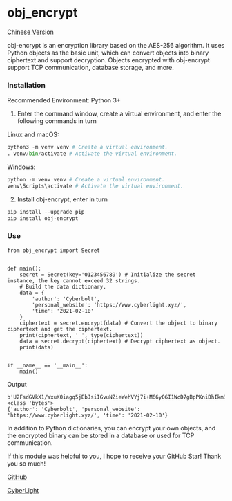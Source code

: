 # obj_encrypt

[Chinese Version](https://github.com/Cyberbolt/obj_encrypt/blob/main/README_CHN.md)

obj-encrypt is an encryption library based on the AES-256 algorithm. It uses Python objects as the basic unit, which can convert objects into binary ciphertext and support decryption. Objects encrypted with obj-encrypt support TCP communication, database storage, and more.


### Installation

Recommended Environment: Python 3+

1. Enter the command window, create a virtual environment, and enter the following commands in turn

Linux and macOS:


```python
python3 -m venv venv # Create a virtual environment.
. venv/bin/activate # Activate the virtual environment.
```

Windows:


```python
python -m venv venv # Create a virtual environment.
venv\Scripts\activate # Activate the virtual environment.
```

2. Install obj-encrypt, enter in turn


```python
pip install --upgrade pip
pip install obj-encrypt
```

### Use

```
from obj_encrypt import Secret


def main():
    secret = Secret(key='0123456789') # Initialize the secret instance, the key cannot exceed 32 strings.
    # Build the data dictionary.
    data = {
        'author': 'Cyberbolt',
        'personal_website': 'https://www.cyberlight.xyz/',
        'time': '2021-02-10'
    }
    ciphertext = secret.encrypt(data) # Convert the object to binary ciphertext and get the ciphertext.
    print(ciphertext, ' ', type(ciphertext))
    data = secret.decrypt(ciphertext) # Decrypt ciphertext as object.
    print(data)


if __name__ == '__main__':
    main()
```

Output

```
b'U2FsdGVkX1/WxuK0iagq5jEbJsiIGvuNZieWehVYj7i+M66y06I1WcD7gBpPKniDhIkmSuVepFdMEisT8/+HqrWHHNwoY+waDERTes+7dGHvMBc4FcuTFjMzVoQZUE0SqFMi/ORhKcpCGgSUZo/gdNBPh0nNsRZ5ZQrKbt47aw6tSOEEXHwXEr20uHjqT7wx1uvsXnGbx1l91BNhEYrAIxhaJX0YTfGOgqVgCMc9k4xxSNEoB9v19873rryT5TnTXijNeA+FRtZKN5Mt9WUFMuBYCK5xWhXKv0BJOn8iGmw='   <class 'bytes'>
{'author': 'Cyberbolt', 'personal_website': 'https://www.cyberlight.xyz/', 'time': '2021-02-10'}
```

In addition to Python dictionaries, you can encrypt your own objects, and the encrypted binary can be stored in a database or used for TCP communication.

If this module was helpful to you, I hope to receive your GitHub Star! Thank you so much!

[GitHub](https://github.com/Cyberbolt/obj_encrypt)

[CyberLight](https://www.cyberlight.xyz/)